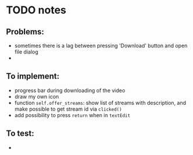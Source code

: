 # TODO notes

## Problems:
 - sometimes there is a lag between pressing 'Download' button and
    open file dialog
 - 

## To implement:
 - progress bar during downloading of the video
 - draw my own icon
 - function `self.offer_streams`: show list of streams with description,
    and make possible to get stream id via `clicked()`
 - add possibility to press `return` when in `textEdit`

## To test:
 - 